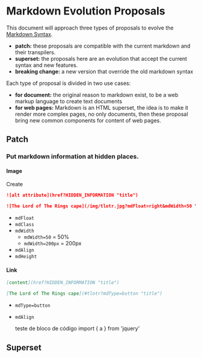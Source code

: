 # Markdown Evolution Proposals

This document will approach three types of proposals to evolve the [Markdown Syntax](https://daringfireball.net/projects/markdown/syntax).

- **patch:** these proposals are compatible with the current markdown and their transpilers.
- **superset:** the proposals here are an evolution that accept the current syntax and new features.
- **breaking change:** a new version that override the old markdown syntax

Each type of proposal is divided in two use cases:

- **for document:** the original reason to markdown exist, to be a web markup language to create text documents
- **for web pages:** Markdown is an HTML superset, the idea is to make it render more complex pages, no only documents, then these proposal bring new common components for content of web pages.

## Patch

### Put markdown information at hidden places.

#### Image

Create

```md
![alt attribute](href?HIDDEN_INFORMATION "title")
```

```md
![The Lord of The Rings cape](/img/tlotr.jpg?mdFloat=right&mdWidth=50 "title")
```

- `mdFloat`
- `mdClass`
- `mdWidth`
  - `mdWidth=50` = 50%
  - `mdWidth=200px` = 200px 
- `mdAlign`
- `mdHeight`

#### Link

```md
[content](href?HIDDEN_INFORMATION "title")
```

```md
[The Lord of The Rings cape](#tlotr?mdType=button "title")
```

- `mdType=button`
- `mdAlign`

    teste de bloco de código
    import { a } from 'jquery'
    <span>

## Superset
